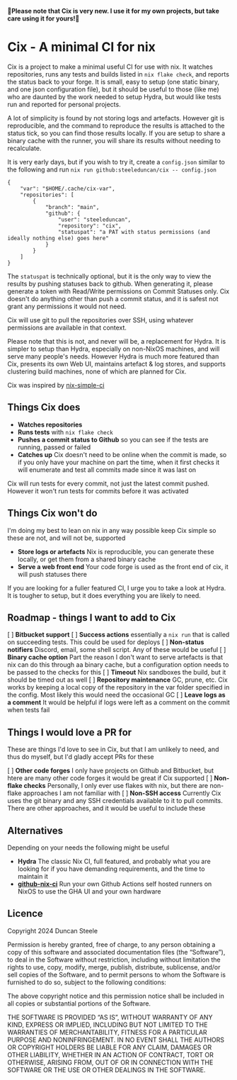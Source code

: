 **🚧Please note that Cix is very new. I use it for my own projects, but take care using it for yours!🚧**

# Cix - A minimal CI for nix

Cix is a project to make a minimal useful CI for use with nix.
It watches repositories, runs any tests and builds listed in `nix flake check`, and reports the status back to your forge.
It is small, easy to setup (one static binary, and one json configuration file), but it should be useful to those (like me) who are daunted by the work needed to setup Hydra, but would like tests run and reported for personal projects.

A lot of simplicity is found by not storing logs and artefacts.
However git is reproducible, and the command to reproduce the results is attached to the status tick, so you can find those results locally.
If you are setup to share a binary cache with the runner, you will share its results without needing to recalculate.

It is very early days, but if you wish to try it, create a `config.json` similar to the following and run `nix run github:steeleduncan/cix -- config.json`

```
{
    "var": "$HOME/.cache/cix-var",
    "repositories": [
        {
            "branch": "main",
            "github": {
                "user": "steeleduncan",
                "repository": "cix",
                "statuspat": "a PAT with status permissions (and ideally nothing else) goes here"
            }
        }
    ]
}
```

The `statuspat` is technically optional, but it is the only way to view the results by pushing statuses back to github. When generating it, please generate a token with Read/Write permissions on Commit Statuses only. Cix doesn't do anything other than push a commit status, and it is safest not grant any permissions it would not need.

Cix will use git to pull the repositories over SSH, using whatever permissions are available in that context.

Please note that this is not, and never will be, a replacement for Hydra.
It is simpler to setup than Hydra, especially on non-NixOS machines, and will serve many people's needs.
However Hydra is much more featured than Cix, presents its own Web UI, maintains artefact & log stores, and supports clustering build machines, none of which are planned for Cix.

Cix was inspired by [nix-simple-ci](https://github.com/ElvishJerricco/nix-simple-ci)

## Things Cix does

- **Watches repositories**
- **Runs tests** with `nix flake check`
- **Pushes a commit status to Github** so you can see if the tests are running, passed or failed
- **Catches up** Cix doesn't need to be online when the commit is made, so if you only have your machine on part the time, when it first checks it will enumerate and test all commits made since it was last on

Cix will run tests for every commit, not just the latest commit pushed. However it won't run tests for commits before it was activated

## Things Cix won't do

I'm doing my best to lean on nix in any way possible keep Cix simple so these are not, and will not be, supported

- **Store logs or artefacts** Nix is reproducible, you can generate these locally, or get them from a shared binary cache
- **Serve a web front end** Your code forge is used as the front end of cix, it will push statuses there

If you are looking for a fuller featured CI, I urge you to take a look at Hydra. It is tougher to setup, but it does everything you are likely to need.

## Roadmap - things I want to add to Cix

[ ] **Bitbucket support**
[ ] **Success actions** essentially a `nix run` that is called on succeeding tests. This could be used for deploys
[ ] **Non-status notifiers** Discord, email, some shell script. Any of these would be useful
[ ] **Binary cache option** Part the reason I don't want to serve artefacts is that nix can do this through aa binary cache, but a configuration option needs to be passed to the checks for this
[ ] **Timeout** Nix sandboxes the build, but it should be timed out as well
[ ] **Repository maintenance** GC, prune, etc. Cix works by keeping a local copy of the repository in the var folder specified in the config. Most likely this would need the occasional GC
[ ] **Leave logs as a comment** It would be helpful if logs were left as a comment on the commit when tests fail

## Things I would love a PR for

These are things I'd love to see in Cix, but that I am unlikely to need, and thus do myself, but I'd gladly accept PRs for these

[ ] **Other code forges** I only have projects on Github and Bitbucket, but htere are many other code forges it would be great if Cix supported
[ ] **Non-flake checks** Personally, I only ever use flakes with nix, but there are non-flake approaches I am not familiar with
[ ] **Non-SSH access** Currently Cix uses the git binary and any SSH credentials available to it to pull commits. There are other approaches, and it would be useful to include these

## Alternatives

Depending on your needs the following might be useful

- **Hydra** The classic Nix CI, full featured, and probably what you are looking for if you have demanding requirements, and the time to maintain it
- **[github-nix-ci](https://github.com/juspay/github-nix-ci)** Run your own Github Actions self hosted runners on NixOS to use the GHA UI and your own hardware

## Licence

Copyright 2024 Duncan Steele

Permission is hereby granted, free of charge, to any person obtaining a copy of this software and associated documentation files (the “Software”), to deal in the Software without restriction, including without limitation the rights to use, copy, modify, merge, publish, distribute, sublicense, and/or sell copies of the Software, and to permit persons to whom the Software is furnished to do so, subject to the following conditions:

The above copyright notice and this permission notice shall be included in all copies or substantial portions of the Software.

THE SOFTWARE IS PROVIDED “AS IS”, WITHOUT WARRANTY OF ANY KIND, EXPRESS OR IMPLIED, INCLUDING BUT NOT LIMITED TO THE WARRANTIES OF MERCHANTABILITY, FITNESS FOR A PARTICULAR PURPOSE AND NONINFRINGEMENT. IN NO EVENT SHALL THE AUTHORS OR COPYRIGHT HOLDERS BE LIABLE FOR ANY CLAIM, DAMAGES OR OTHER LIABILITY, WHETHER IN AN ACTION OF CONTRACT, TORT OR OTHERWISE, ARISING FROM, OUT OF OR IN CONNECTION WITH THE SOFTWARE OR THE USE OR OTHER DEALINGS IN THE SOFTWARE.
